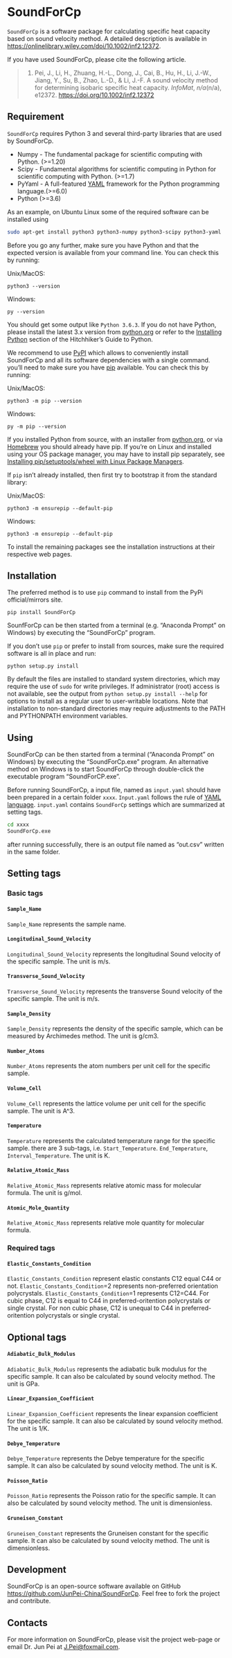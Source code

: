 # SoundForCp

`SoundForCp` is a  software package for calculating specific heat capacity based on sound velocity method.  A detailed description is available in https://onlinelibrary.wiley.com/doi/10.1002/inf2.12372. 

If you have used SoundForCp, please cite the following article.

> 1. Pei, J., Li, H., Zhuang, H.-L., Dong, J., Cai, B., Hu, H., Li, J.-W., Jiang, Y., Su, B., Zhao, L.-D., & Li, J.-F. A sound velocity method for determining isobaric specific heat capacity. *InfoMat*, *n/a*(n/a), e12372. https://doi.org/10.1002/inf2.12372

## Requirement

`SoundForCp` requires Python 3 and several third-party libraries that are used by SoundForCp.

- Numpy \- The fundamental package for scientific computing with Python. (>=1.20)
- Scipy \- Fundamental algorithms for scientific computing in Python for scientific computing with Python. (>=1.7)
- PyYaml \- A full-featured [YAML](http://yaml.org/) framework for the Python programming language.(>=6.0)
- Python (>=3.6)

As an example, on Ubuntu Linux some of the required software can be installed using

```bash
sudo apt-get install python3 python3-numpy python3-scipy python3-yaml
```

Before you go any further, make sure you have Python and that the expected version is available from your command line. You can check this by running:

Unix/MacOS:

```
python3 --version
```

Windows:

```
py --version
```

You should get some output like `Python 3.6.3`. If you do not have Python, please install the latest 3.x version from [python.org](https://www.python.org/) or refer to the [Installing Python](https://docs.python-guide.org/starting/installation/#installation) section of the Hitchhiker’s Guide to Python.

We recommend to use [PyPI](https://pypi.org/) which allows to conveniently install SoundForCp and all its software dependencies with a single command. you’ll need to make sure you have [pip](https://packaging.python.org/en/latest/key_projects/#pip) available. You can check this by running:

Unix/MacOS:

```
python3 -m pip --version
```

Windows:

```
py -m pip --version
```

If you installed Python from source, with an installer from [python.org](https://www.python.org/), or via [Homebrew](https://brew.sh/) you should already have pip. If you’re on Linux and installed using your OS package manager, you may have to install pip separately, see [Installing pip/setuptools/wheel with Linux Package Managers](https://packaging.python.org/en/latest/guides/installing-using-linux-tools/).

If `pip` isn’t already installed, then first try to bootstrap it from the standard library:

Unix/MacOS:

```
python3 -m ensurepip --default-pip
```

Windows:

```
python3 -m ensurepip --default-pip
```

To install the remaining packages see the installation instructions at their respective web pages.

## Installation

The preferred method is to use `pip` command to install from the PyPi official/mirrors site.  

```
pip install SoundForCp
```

SounfForCp can be then started from a terminal (e.g. “Anaconda Prompt” on Windows) by executing the “SoundForCp” program.

If you don’t use `pip` or prefer to install from sources, make sure the required software is all in place and run:

```
python setup.py install
```

By default the files are installed to standard system directories, which may require the use of `sudo` for write privileges. If administrator (root) access is not available, see the output from `python setup.py install --help` for options to install as a regular user to user-writable locations. Note that installation to non-standard directories may require adjustments to the PATH and PYTHONPATH environment variables.

## Using

SoundForCp can be then started from a terminal (“Anaconda Prompt” on Windows) by executing the “SoundForCp.exe” program.  An alternative method on Windows is to start SoundForCp through double-click the executable program “SoundForCP.exe”.

Before running SoundForCp, a input file, named as `input.yaml` should have been prepared in a certain folder `xxxx`. `Input.yaml` follows the rule of [YAML language](https://yaml.org/spec/1.2.2/#chapter-2-language-overview). `input.yaml` contains `SoundForCp` settings which are summarized at setting tags.

```bash
cd xxxx
SoundForCp.exe
```

after running successfully, there is an output file named as “out.csv” written in the same folder.

## Setting tags

### Basic tags

#### `Sample_Name`

`Sample_Name` represents the sample name.

#### `Longitudinal_Sound_Velocity`

`Longitudinal_Sound_Velocity` represents the longitudinal Sound velocity of the specific sample. The unit is m/s.

#### `Transverse_Sound_Velocity`

`Transverse_Sound_Velocity` represents the transverse Sound velocity of the specific sample. The unit is m/s.

#### `Sample_Density`

`Sample_Density` represents the density of the specific sample, which can be measured by Archimedes method. The unit is g/cm3.

#### `Number_Atoms`

`Number_Atoms` represents the atom numbers per unit cell for the specific sample. 

#### `Volume_Cell`

`Volume_Cell` represents the lattice volume per unit cell for the specific sample. The unit is A^3.

#### `Temperature`

`Temperature` represents the calculated temperature range for the specific sample. there are 3 sub-tags, i.e.  `Start_Temperature`.  `End_Temperature`, `Interval_Temperature`. The unit is K.

#### `Relative_Atomic_Mass`

`Relative_Atomic_Mass` represents  relative atomic mass for molecular formula.  The unit is g/mol.

#### `Atomic_Mole_Quantity`

`Relative_Atomic_Mass` represents relative mole quantity for molecular formula.

### Required tags

#### `Elastic_Constants_Condition`

`Elastic_Constants_Condition` represent  elastic constants C12 equal C44 or not.  `Elastic_Constants_Condition`=2 represents  non-preferred orientation polycrystals. `Elastic_Constants_Condition`=1 represents  C12=C44. For cubic phase, C12 is equal to  C44  in preferred-oritention polycrystals or single crystal. For non cubic phase, C12 is unequal to  C44  in preferred-oritention polycrystals or single crystal. 

## Optional tags

#### `Adiabatic_Bulk_Modulus`

`Adiabatic_Bulk_Modulus` represents the adiabatic bulk modulus for the specific sample. It can also be calculated by sound velocity method. The unit is GPa.

#### `Linear_Expansion_Coefficient`

`Linear_Expansion_Coefficient` represents the linear expansion coefficient for the specific sample. It can also be calculated by sound velocity method. The unit is 1/K.

#### `Debye_Temperature`

`Debye_Temperature` represents the Debye temperature for the specific sample. It can also be calculated by sound velocity method. The unit is K. 

#### `Poisson_Ratio`

`Poisson_Ratio`  represents the Poisson ratio for the specific sample. It can also be calculated by sound velocity method. The unit is dimensionless. 

#### `Gruneisen_Constant`

`Gruneisen_Constant`  represents the Gruneisen constant for the specific sample. It can also be calculated by sound velocity method. The unit is dimensionless. 

## Development

SoundForCp is an open-source software available on GitHub https://github.com/JunPei-China/SoundForCp. Feel free to fork the project and contribute. 

## Contacts

For more information on SoundForCp, please visit the project web-page or email Dr. Jun Pei at  [J.Pei@foxmail.com](mailto:J.Pei@foxmail.com).


